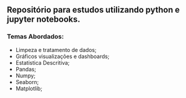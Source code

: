 ## Repositório para estudos utilizando python e jupyter notebooks.
### Temas Abordados:
* Limpeza e tratamento de dados;
* Gráficos visualizações e dashboards;
* Estatistica Descritiva;
* Pandas;
* Numpy;
* Seaborn;
* Matplotlib;
